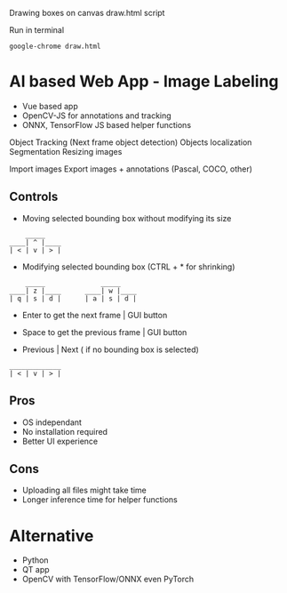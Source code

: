 Drawing boxes on canvas draw.html script

Run in terminal

```
google-chrome draw.html
```

# AI based Web App - Image Labeling

- Vue based app
- OpenCV-JS for annotations and tracking
- ONNX, TensorFlow JS based helper functions

Object Tracking (Next frame object detection)
Objects localization
Segmentation
Resizing images

Import images
Export images + annotations (Pascal, COCO, other)

## Controls

* Moving selected bounding box  without modifying its size
```
    _____
____| ^ |____
| < | v | > |
```
* Modifying selected bounding box (CTRL + * for shrinking) 
```
    _____              _____              
____| z |____      ____| w |____
| q | s | d |      | a | s | d |      
```
* Enter to get the next frame | GUI button

* Space to get the previous frame | GUI button

* Previous | Next ( if no bounding box is selected)
```
_____________
| < | v | > |
```
## Pros

* OS independant
* No installation required
* Better UI experience

## Cons

* Uploading all files might take time
* Longer inference time for helper functions

# Alternative

- Python 
- QT app
- OpenCV with TensorFlow/ONNX even PyTorch
